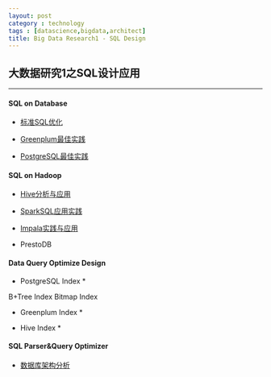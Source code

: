```yaml
---
layout: post
category : technology
tags : [datascience,bigdata,architect]
title: Big Data Research1 - SQL Design
---
```


## 大数据研究1之SQL设计应用
------------------------------------------------------------

#### SQL on Database

- [标准SQL优化](2017-07-20-sql-best-practice.md)

- [Greenplum最佳实践](2017-05-28-greenplum-best-practice-note.md)

- [PostgreSQL最佳实践](2017-07-30-postgresql-best-practice-note.md)

#### SQL on Hadoop

- [Hive分析与应用](2017-06-08-hive-programing-note.md)

- [SparkSQL应用实践](2017-06-10-sparksql-programing-note.md)

- [Impala实践与应用](2016-12-13-impala-rtolap-practice-note.md)

- PrestoDB

#### Data Query Optimize Design

* PostgreSQL Index *

B+Tree Index
Bitmap Index

* Greenplum Index *

* Hive Index *

#### SQL Parser&Query Optimizer

- [数据库架构分析](2017-01-22-bigdata-database-architect-research-note.md)

